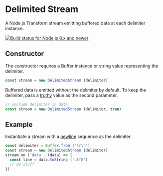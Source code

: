 # Delimited Stream

A Node.js Transform stream emitting buffered data at each delimiter instance.

[![Build status for Node.js 8.x and newer](https://github.com/sovpro/delimited-stream/workflows/Node.js%208.x%20and%20newer%20/badge.svg?branch=master)](https://github.com/sovpro/delimited-stream/commits/master)

## Constructor

The constructor requires a Buffer instance or string value representing the delimiter.

```js
const stream = new DelimitedStream (delimiter)
```

Buffered data is emitted without the delimiter by default. To keep the delimiter, pass a [truthy](https://developer.mozilla.org/en-US/docs/Glossary/Truthy) value as the second parameter.

```js
// include delimiter in data
const stream = new DelimitedStream (delimiter, true)
```

## Example

Instantiate a stream with a [newline](https://en.wikipedia.org/wiki/Newline) sequence as the delimiter.

```js
const delimiter = Buffer.from ("\r\n")
const stream = new DelimitedStream (delimiter)
stream.on ('data', (data) => {
  const line = data.toString ('utf8')
  // do stuff
})
```
